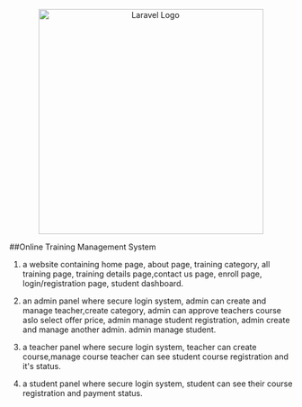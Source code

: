 <p align="center"><a href="https://laravel.com" target="_blank"><img src="https://raw.githubusercontent.com/laravel/art/master/logo-lockup/5%20SVG/2%20CMYK/1%20Full%20Color/laravel-logolockup-cmyk-red.svg" width="400" alt="Laravel Logo"></a></p>

##Online Training Management System

1. a website containing home page, about page, training category, all training page, training details page,contact us
page, enroll page, login/registration page, student dashboard.

2. an admin panel where secure login system, admin can create and manage teacher,create category, admin can approve teachers course aslo select offer price,
admin manage student registration, admin create and manage another admin. admin manage student.

3. a teacher panel where secure login system, teacher can create course,manage course teacher can see student course registration
and it's status.

4. a student panel where secure login system, student can see their course registration and payment status.
